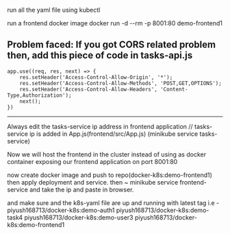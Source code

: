 run all the yaml file using kubectl

run a frontend docker image
    docker run -d --rm -p 8001:80 demo-frontend1


Problem faced:
    If you got CORS related problem then, add this piece of code in tasks-api.js
---
    app.use((req, res, next) => {
        res.setHeader('Access-Control-Allow-Origin', '*');
        res.setHeader('Access-Control-Allow-Methods', 'POST,GET,OPTIONS');
        res.setHeader('Access-Control-Allow-Headers', 'Content-Type,Authorization');
        next();
    })
---


Always edit the tasks-service ip address in frontend application
// tasks-service ip is added in App.js(frontend/src/App.js) (minikube service tasks-service)


Now we will host the frontend in the cluster instead of using as docker container
exposing our frontend application on port 8001:80

now create docker image and push to repo(docker-k8s:demo-frontend1)
then apply deployment and service.
then ~ minikube service frontend-service
and take the ip and paste in browser.

and make sure and the k8s-yaml file are up and running with latest tag
i.e - piyush168713/docker-k8s:demo-auth1
      piyush168713/docker-k8s:demo-task4
      piyush168713/docker-k8s:demo-user3
      piyush168713/docker-k8s:demo-frontend1